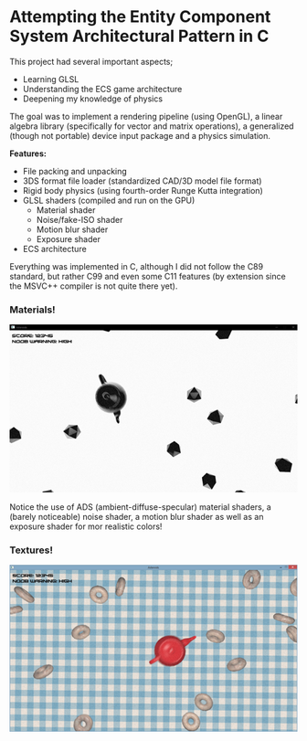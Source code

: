 # Attempting the Entity Component System Architectural Pattern in C

This project had several important aspects;

* Learning GLSL
* Understanding the ECS game architecture
* Deepening my knowledge of physics

The goal was to implement a rendering pipeline (using OpenGL), a linear algebra library (specifically for vector and matrix operations), a generalized (though not portable) device input package and a physics simulation.

**Features:**

* File packing and unpacking
* 3DS format file loader (standardized CAD/3D model file format)
* Rigid body physics (using fourth-order Runge Kutta integration)
* GLSL shaders (compiled and run on the GPU)
  * Material shader
  * Noise/fake-ISO shader
  * Motion blur shader
  * Exposure shader
* ECS architecture

Everything was implemented in C, although I did not follow the C89 standard, but rather C99 and even some C11 features (by extension since the MSVC++ compiler is not quite there yet).

### Materials!
<img src="sa14-game1/images/game1.png" alt="" />

Notice the use of ADS (ambient-diffuse-specular) material shaders, a (barely noticeable) noise shader, a motion blur shader as well as an exposure shader for mor realistic colors!

### Textures!
<img src="sa14-game1/images/game0.png" alt="" />

